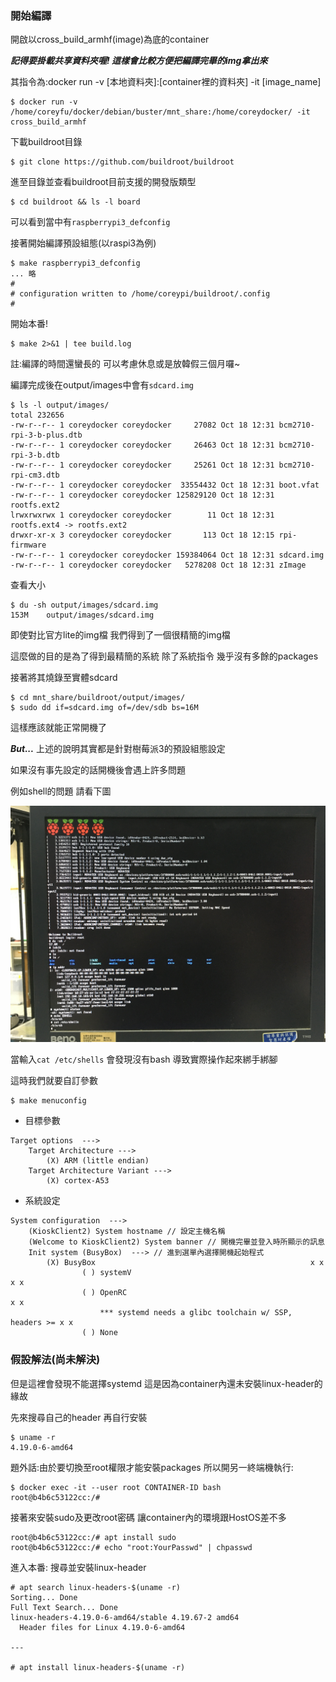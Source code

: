 <h3 id="compiling">開始編譯</h3>

開啟以cross_build_armhf(image)為底的container

***記得要掛載共享資料夾喔! 這樣會比較方便把編譯完畢的img拿出來***

其指令為:docker run -v [本地資料夾]:[container裡的資料夾] -it [image_name]

```
$ docker run -v /home/coreyfu/docker/debian/buster/mnt_share:/home/coreydocker/ -it cross_build_armhf
```

下載buildroot目錄

```
$ git clone https://github.com/buildroot/buildroot
```

進至目錄並查看buildroot目前支援的開發版類型

```
$ cd buildroot && ls -l board
```

可以看到當中有``raspberrypi3_defconfig``

接著開始編譯預設組態(以raspi3為例)

```
$ make raspberrypi3_defconfig
... 略
#
# configuration written to /home/coreypi/buildroot/.config
#
```

開始本番!

```
$ make 2>&1 | tee build.log
```

註:編譯的時間還蠻長的 可以考慮休息或是放韓假三個月囉~


編譯完成後在output/images中會有``sdcard.img`` 

```
$ ls -l output/images/
total 232656
-rw-r--r-- 1 coreydocker coreydocker     27082 Oct 18 12:31 bcm2710-rpi-3-b-plus.dtb
-rw-r--r-- 1 coreydocker coreydocker     26463 Oct 18 12:31 bcm2710-rpi-3-b.dtb
-rw-r--r-- 1 coreydocker coreydocker     25261 Oct 18 12:31 bcm2710-rpi-cm3.dtb
-rw-r--r-- 1 coreydocker coreydocker  33554432 Oct 18 12:31 boot.vfat
-rw-r--r-- 1 coreydocker coreydocker 125829120 Oct 18 12:31 rootfs.ext2
lrwxrwxrwx 1 coreydocker coreydocker        11 Oct 18 12:31 rootfs.ext4 -> rootfs.ext2
drwxr-xr-x 3 coreydocker coreydocker       113 Oct 18 12:15 rpi-firmware
-rw-r--r-- 1 coreydocker coreydocker 159384064 Oct 18 12:31 sdcard.img
-rw-r--r-- 1 coreydocker coreydocker   5278208 Oct 18 12:31 zImage
```

查看大小

```
$ du -sh output/images/sdcard.img
153M    output/images/sdcard.img
```

即使對比官方lite的img檔 我們得到了一個很精簡的img檔

這麼做的目的是為了得到最精簡的系統 除了系統指令 幾乎沒有多餘的packages

接著將其燒錄至實體sdcard

```
$ cd mnt_share/buildroot/output/images/
$ sudo dd if=sdcard.img of=/dev/sdb bs=16M
```

這樣應該就能正常開機了

***But...*** 上述的說明其實都是針對樹莓派3的預設組態設定

如果沒有事先設定的話開機後會遇上許多問題

例如shell的問題 請看下圖

![](./IMG_2936.jpg)

當輸入``cat /etc/shells`` 會發現沒有bash 導致實際操作起來綁手綁腳

這時我們就要自訂參數

```
$ make menuconfig
```

- 目標參數

```
Target options  --->
	Target Architecture --->
		(X) ARM (little endian)
	Target Architecture Variant --->
		(X) cortex-A53
```

- 系統設定

```
System configuration  ---> 
	(KioskClient2) System hostname // 設定主機名稱
	(Welcome to KioskClient2) System banner // 開機完畢並登入時所顯示的訊息
	Init system (BusyBox)  ---> // 進到選單內選擇開機起始程式
		(X) BusyBox                                                x x
                ( ) systemV                                                x x
                ( ) OpenRC                                                 x x
                    *** systemd needs a glibc toolchain w/ SSP, headers >= x x
                ( ) None  
```

### 假設解法(尚未解決)

但是這裡會發現不能選擇systemd 這是因為container內還未安裝linux-header的緣故 

先來搜尋自己的header 再自行安裝

```
$ uname -r
4.19.0-6-amd64
```

題外話:由於要切換至root權限才能安裝packages 所以開另一終端機執行:

```
$ docker exec -it --user root CONTAINER-ID bash
root@b4b6c53122cc:/#
```

接著來安裝sudo及更改root密碼 讓container內的環境跟HostOS差不多 

```
root@b4b6c53122cc:/# apt install sudo
root@b4b6c53122cc:/# echo "root:YourPasswd" | chpasswd
```

進入本番: 搜尋並安裝linux-header

```
# apt search linux-headers-$(uname -r)
Sorting... Done
Full Text Search... Done
linux-headers-4.19.0-6-amd64/stable 4.19.67-2 amd64
  Header files for Linux 4.19.0-6-amd64

---

# apt install linux-headers-$(uname -r)

```

